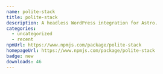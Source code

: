 ```yaml
---
name: polite-stack
title: polite-stack
description: A headless WordPress integration for Astro.
categories:
  - uncategorized
  - recent
npmUrl: https://www.npmjs.com/package/polite-stack
homepageUrl: https://www.npmjs.com/package/polite-stack
badge: new
downloads: 46
---
```


